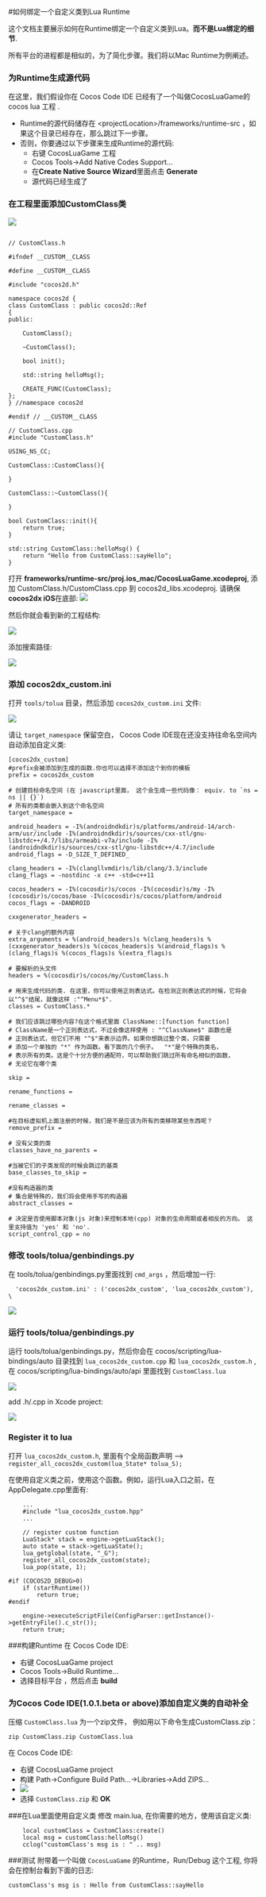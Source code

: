 #如何绑定一个自定义类到Lua Runtime

这个文档主要展示如何在Runtime绑定一个自定义类到Lua。**而不是Lua绑定的细节**.

所有平台的进程都是相似的，为了简化步骤。我们将以Mac Runtime为例阐述。

### 为Runtime生成源代码
在这里，我们假设你在 Cocos Code IDE 已经有了一个叫做CocosLuaGame的cocos lua 工程  .

* Runtime的源代码储存在 \<projectLocation>/frameworks/runtime-src ，如果这个目录已经存在，那么跳过下一步骤。
* 否则，你要通过以下步骤来生成Runtime的源代码:
  * 右键 CocosLuaGame 工程
  * Cocos Tools->Add Native Codes Support...
  * 在**Create Native Source Wizard**里面点击 **Generate** 
  * 源代码已经生成了


### 在工程里面添加CustomClass类
![](./res/custom_class_directory.png)

```

// CustomClass.h

#ifndef __CUSTOM__CLASS

#define __CUSTOM__CLASS

#include "cocos2d.h"

namespace cocos2d {
class CustomClass : public cocos2d::Ref
{
public:
    
    CustomClass();

    ~CustomClass();

    bool init();
    
    std::string helloMsg();

    CREATE_FUNC(CustomClass);
};
} //namespace cocos2d

#endif // __CUSTOM__CLASS

```

```
// CustomClass.cpp
#include "CustomClass.h"

USING_NS_CC;

CustomClass::CustomClass(){
    
}

CustomClass::~CustomClass(){
    
}

bool CustomClass::init(){
    return true;
}

std::string CustomClass::helloMsg() {
    return "Hello from CustomClass::sayHello";
}

```

打开 **frameworks/runtime-src/proj.ios_mac/CocosLuaGame.xcodeproj**, 添加 CustomClass.h/CustomClass.cpp 到 cocos2d_libs.xcodeproj. 请确保 **cocos2dx iOS**在底部:
![](./res/select_files_in_targets.png)

然后你就会看到新的工程结构: 

![](./res/customClassXCode.png)

添加搜索路径:

![](./res/searchPath.png)

### 添加 cocos2dx_custom.ini

打开 `tools/tolua` 目录，然后添加 `cocos2dx_custom.ini` 文件:

![](./res/custom_ini_directory.png)

 请让 `target_namespace` 保留空白， Cocos Code IDE现在还没支持往命名空间内自动添加自定义类:

```
[cocos2dx_custom]
#prefix会被添加到生成的函数.你也可以选择不添加这个到你的模板
prefix = cocos2dx_custom

# 创建目标命名空间 (在 javascript里面， 这个会生成一些代码像： equiv. to `ns = ns || {}`)
# 所有的类都会嵌入到这个命名空间
target_namespace =

android_headers = -I%(androidndkdir)s/platforms/android-14/arch-arm/usr/include -I%(androidndkdir)s/sources/cxx-stl/gnu-libstdc++/4.7/libs/armeabi-v7a/include -I%(androidndkdir)s/sources/cxx-stl/gnu-libstdc++/4.7/include
android_flags = -D_SIZE_T_DEFINED_ 

clang_headers = -I%(clangllvmdir)s/lib/clang/3.3/include 
clang_flags = -nostdinc -x c++ -std=c++11

cocos_headers = -I%(cocosdir)s/cocos -I%(cocosdir)s/my -I%(cocosdir)s/cocos/base -I%(cocosdir)s/cocos/platform/android
cocos_flags = -DANDROID

cxxgenerator_headers = 

# 关于clang的额外内容
extra_arguments = %(android_headers)s %(clang_headers)s %(cxxgenerator_headers)s %(cocos_headers)s %(android_flags)s %(clang_flags)s %(cocos_flags)s %(extra_flags)s 

# 要解析的头文件
headers = %(cocosdir)s/cocos/my/CustomClass.h

# 用来生成代码的类. 在这里，你可以使用正则表达式。在检测正则表达式的时候，它将会以"^$"结尾，就像这样 :"^Menu*$".
classes = CustomClass.*

# 我们应该跳过哪些内容?在这个格式里面 ClassName::[function function]
# ClassName是一个正则表达式，不过会像这样使用 : "^ClassName$" 函数也是
# 正则表达式，但它们不用 "^$"来表示边界。如果你想跳过整个类，只需要
# 添加一个单独的 "*" 作为函数。看下面的几个例子。  "*"是个特殊的类名，
# 表示所有的类。这是个十分方便的通配符，可以帮助我们跳过所有命名相似的函数，
# 无论它在哪个类

skip = 

rename_functions = 

rename_classes = 

#在目标虚拟机上面注册的时候，我们是不是应该为所有的类移除某些东西呢？
remove_prefix = 

# 没有父类的类
classes_have_no_parents = 

#当被它们的子类发现的时候会跳过的基类
base_classes_to_skip = 

#没有构造器的类
# 集合是特殊的，我们将会使用手写的构造器
abstract_classes = 

# 决定是否使用脚本对象(js 对象)来控制本地(cpp) 对象的生命周期或者相反的方向。 这里支持值为 'yes' 和 'no'.
script_control_cpp = no

```

### 修改 tools/tolua/genbindings.py

在 tools/tolua/genbindings.py里面找到 `cmd_args`  ，然后增加一行:

```
  'cocos2dx_custom.ini' : ('cocos2dx_custom', 'lua_cocos2dx_custom'), \
```
![](./res/genbindings_modify.png)

### 运行 tools/tolua/genbindings.py

运行 tools/tolua/genbindings.py，然后你会在 cocos/scripting/lua-bindings/auto 目录找到 `lua_cocos2dx_custom.cpp` 和 `lua_cocos2dx_custom.h` , 在 cocos/scripting/lua-bindings/auto/api  里面找到 `CustomClass.lua`

![](./res/auto_generate_directory.png)

add .h/.cpp in Xcode project:

![](./res/addScriptToXcode.png)

### Register it to lua

打开 `lua_cocos2dx_custom.h`, 里面有个全局函数声明 --> `register_all_cocos2dx_custom(lua_State* tolua_S);`

在使用自定义类之前，使用这个函数。例如，运行Lua入口之前，在 AppDelegate.cpp里面有:

```
    ...
    #include "lua_cocos2dx_custom.hpp"
    ...
    
	// register custom function
    LuaStack* stack = engine->getLuaStack();
    auto state = stack->getLuaState();
    lua_getglobal(state, "_G");
    register_all_cocos2dx_custom(state);
    lua_pop(state, 1);
    
#if (COCOS2D_DEBUG>0)
    if (startRuntime())
        return true;
#endif

    engine->executeScriptFile(ConfigParser::getInstance()->getEntryFile().c_str());
    return true;        
```

###构建Runtime
在 Cocos Code IDE:

 * 右键 CocosLuaGame project
 * Cocos Tools->Build Runtime...
 * 选择目标平台 ，然后点击 **build**
 
### 为Cocos Code IDE(1.0.1.beta or above)添加自定义类的自动补全
压缩 `CustomClass.lua` 为一个zip文件， 例如用以下命令生成CustomClass.zip：

```
zip CustomClass.zip CustomClass.lua
```

在 Cocos Code IDE:

* 右键 CocosLuaGame project
* 构建 Path->Configure Build Path...->Libraries->Add ZIPS...
* ![](./res/add_zips.png)
* 选择 `CustomClass.zip` 和 **OK**

###在Lua里面使用自定义类
修改 main.lua, 在你需要的地方，使用该自定义类:

```
	local customClass = CustomClass:create()
    local msg = customClass:helloMsg()
    cclog("customClass's msg is : " .. msg)
```

###测试
附带着一个叫做 `CocosLuaGame` 的Runtime，Run/Debug 这个工程, 你将会在控制台看到下面的日志:

`customClass's msg is : Hello from CustomClass::sayHello`




